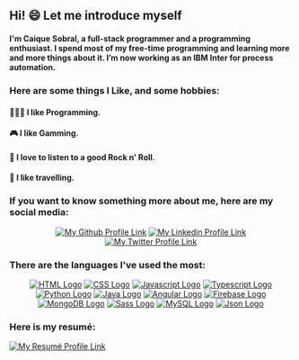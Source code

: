## Hi! 😄 Let me introduce myself
  
#### I'm Caique Sobral,  a full-stack programmer and a programming enthusiast. I spend most of my free-time programming and learning more and more things about it. I’m now working as an IBM Inter for process automation.
### Here are some things I Like, and some hobbies:
#### 👨🏻‍💻 I like Programming. 
#### 🎮 I like Gamming.
#### 🎸 I love to listen to a good Rock n' Roll.
#### 🛫 I like travelling.

### If you want to know something more about me, here are my social media:

<p align="center">
  <a href="https://github.com/CaiqueSobral" target="_blank"><img src="https://img.shields.io/badge/Github-black?style=for-the-badge&logo=github&logoColor=white&labelColor=black" alt="My Github Profile Link"></a> 
  <a href="https://www.linkedin.com/in/caique-sobral-7328b2181/" target="_blank"><img src="https://img.shields.io/badge/linkedin-blue?style=for-the-badge&logo=linkedin&labelColor=blue" alt="My Linkedin Profile Link"></a>
  <a href="https://twitter.com/CaiqueLSobral" target="_blank"><img src="https://img.shields.io/badge/Twitter-blue?style=for-the-badge&logo=twitter&logoColor=white&labelColor=blue" alt="My Twitter Profile Link"></a>


### There are the languages I've used the most:
<p align="center">
  <a href="#"><img src="https://img.shields.io/badge/HTML-E34F26?style=for-the-badge&logo=HTML5&logoColor=white&labelColor=#E34F26" alt="HTML Logo"></a>
  <a href="#"><img src="https://img.shields.io/badge/CSS-1572B6?style=for-the-badge&logo=CSS3&logoColor=white&labelColor=1572B6" alt="CSS Logo"></a>
  <a href="#"><img src="https://img.shields.io/badge/Javascript-F7DF1E?style=for-the-badge&logo=javascript&logoColor=black&labelColor=F7DF1E" alt="Javascript Logo"></a>
  <a href="#"><img src="https://img.shields.io/badge/TypeScript-3178C6?style=for-the-badge&logo=TypeScript&logoColor=white&labelColor=3178C6" alt="Typescript Logo"></a>
  <a href="#"><img src="https://img.shields.io/badge/Python-3776AB?style=for-the-badge&logo=python&logoColor=white&labelColor=3776AB" alt="Python Logo"></a>
  <a href="#"><img src="https://img.shields.io/badge/Java-007396?style=for-the-badge&logo=java&logoColor=white&labelColor=007396" alt="Java Logo"></a>
  <a href="#"><img src="https://img.shields.io/badge/Angular-DD0031?style=for-the-badge&logo=angular&logoColor=white&labelColor=DD0031" alt="Angular Logo"></a>
  <a href="#"><img src="https://img.shields.io/badge/Firebase-FFCA28?style=for-the-badge&logo=Firebase&logoColor=white&labelColor=FFCA28" alt="Firebase Logo"></a>
  <a href="#"><img src="https://img.shields.io/badge/MongoDB-47A248?style=for-the-badge&logo=mongodb&logoColor=white&labelColor=47A248" alt="MongoDB Logo"></a>
  <a href="#"><img src="https://img.shields.io/badge/Sass-CC6699?style=for-the-badge&logo=sass&logoColor=white&labelColor=CC6699" alt="Sass Logo"></a>
  <a href="#"><img src="https://img.shields.io/badge/MySQL-4479A1?style=for-the-badge&logo=mysql&logoColor=white&labelColor=4479A1" alt="MySQL Logo"></a>
  <a href="#"><img src="https://img.shields.io/badge/NoSQL-000000?style=for-the-badge&logo=json&logoColor=white&labelColor=000000" alt="Json Logo"></a>
</p>

### Here is my resumé:
<a href="https://twitter.com/CaiqueLSobral" target="_blank"><img src="https://img.shields.io/badge/Resumé-00C4CC?style=for-the-badge&logo=canva&logoColor=white&labelColor=00C4CC" alt="My Resumé Profile Link"></a>
